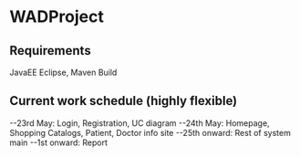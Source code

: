# WADProject

## Requirements
JavaEE
Eclipse, Maven Build

## Current work schedule (highly flexible)
--23rd May: Login, Registration, UC diagram
--24th May: Homepage, Shopping Catalogs, Patient, Doctor info site
--25th onward: Rest of system main 
--1st onward: Report
